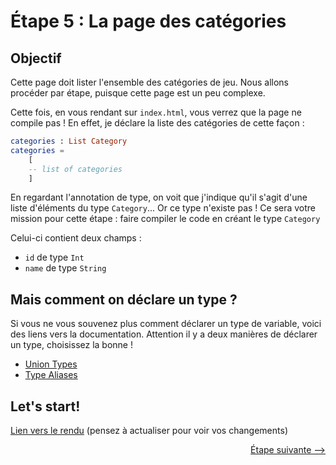 # Étape 5 : La page des catégories

## Objectif

Cette page doit lister l'ensemble des catégories de jeu. Nous allons procéder par étape, puisque cette page est un peu complexe.

Cette fois, en vous rendant sur `index.html`, vous verrez que la page ne compile pas ! En effet, je déclare la liste des catégories de cette façon :

```elm
categories : List Category
categories =
    [ 
    -- list of categories
    ]
```

En regardant l'annotation de type, on voit que j'indique qu'il s'agit d'une liste d'éléments du type `Category`... Or ce type n'existe pas ! Ce sera votre mission pour cette étape : faire compiler le code en créant le type `Category`

Celui-ci contient deux champs :

 - `id` de type `Int`
 - `name` de type `String`
 

## Mais comment on déclare un type ?

Si vous ne vous souvenez plus comment déclarer un type de variable, voici des liens vers la documentation. Attention il y a deux manières de déclarer un type, choisissez la bonne !

 - [Union Types](https://guide.elm-lang.org/types/union_types.html)
 - [Type Aliases](https://guide.elm-lang.org/types/type_aliases.html)
  

## Let's start!

[Lien vers le rendu](./index.html) (pensez à actualiser pour voir vos changements)


<div style="text-align: right;"><a href="../Step6">Étape suivante --&gt;</a></div>